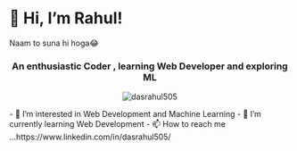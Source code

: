 <h1>👋 Hi, I’m Rahul! </h1>
Naam to suna hi hoga😂
<h3 align="center"> An enthusiastic Coder , learning Web Developer and exploring ML</h3>
<p align="center"> <img src="https://giphy.com/gifs/computador-gu-tecnology-bGgsc5mWoryfgKBx1u" alt="dasrahul505" /> </p>
- 👀 I’m interested in Web Development and Machine Learning
- 🌱 I’m currently learning Web Development
- 📫 How to reach me ...https://www.linkedin.com/in/dasrahul505/

<!---
dasrahul505/dasrahul505 is a ✨ special ✨ repository because its `README.md` (this file) appears on your GitHub profile.
You can click the Preview link to take a look at your changes.
--->
